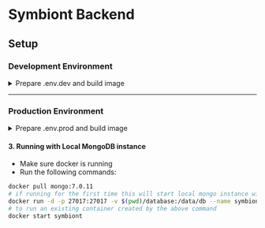 # Symbiont Backend

## Setup

### Development Environment

<details>
  <summary>Prepare .env.dev and build image</summary>
     
#### 1. Prepare `.env` file
For development environment, prepare a `.env` file that has the following fields:

```
OPENAI_API_KEY=value
ANTHROPIC_API_KEY=value
PINECONE_API_KEY=value
PINECONE_INDEX=value
PINECONE_API_ENDPOINT=value
PINECONE_REGION=value
FIREBASE_CREDENTIALS=value
GOOGLE_GEMINI_API_KEY=value
VOYAGE_API_KEY=value
CO_API_KEY=value
TOGETHER_API_KEY=value
```

#### 2. Build and Run

Build and run the docker image for dev environment:

```bash
docker-compose --profile dev up
```

This will run the API server at port `0.0.0.0:8000`

</details>

---

### Production Environment

<details>
  <summary>Prepare .env.prod and build image</summary>
  
#### 1. Prepare `.env` file
For production environment, prepare a `.env` file that has the following fields:
```
OPENAI_API_KEY=value
ANTHROPIC_API_KEY=value
PINECONE_API_KEY=value
PINECONE_INDEX=value
PINECONE_API_ENDPOINT=value
PINECONE_REGION=value
FIREBASE_CREDENTIALS=value
GOOGLE_GEMINI_API_KEY=value
VOYAGE_API_KEY=value
CO_API_KEY=value
TOGETHER_API_KEY=value
```
#### 2. Build and Run
Build and run the docker image for dev environment:
```bash
docker-compose --profile prod up
```
This will run the API server at port `0.0.0.0:80`
</details>

#### 3. Running with Local MongoDB instance

- Make sure docker is running
- Run the following commands:

```bash
docker pull mongo:7.0.11
# if running for the first time this will start local mongo instance with a mounted volume for data persistence
docker run -d -p 27017:27017 -v $(pwd)/database:/data/db --name symbiont mongo:7.0.11
# to run an existing container created by the above command
docker start symbiont
```
